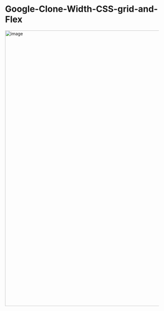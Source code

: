 # Google-Clone-Width-CSS-grid-and-Flex

<img width="1915" height="899" alt="image" src="https://github.com/user-attachments/assets/f8184125-5856-4c91-b356-ebe033b818cc" />
